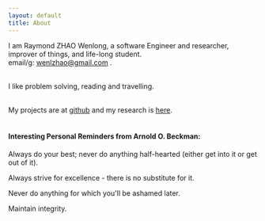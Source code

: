 ```yaml
---
layout: default
title: About
---
```

I am Raymond ZHAO Wenlong, a software Engineer and researcher, improver of things, and life-long student.   
email/g: wenlzhao@gmail.com .   
<br>

I like problem solving, reading and travelling.  
<br>
  
My projects are at [github](https://github.com/muyun) and my research is [here](http://muyun.github.io/research/).  
<br>

#### Interesting Personal Reminders from Arnold O. Beckman:  
 Always do your best; never do anything half-hearted (either get into it or get out of it).

 Always strive for excellence - there is no substitute for it. 

 Never do anything for which you'll be ashamed later.  

 Maintain integrity.
